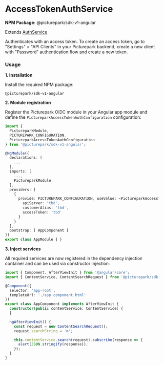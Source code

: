# AccessTokenAuthService

**NPM Package:** @picturepark/sdk-v1-angular

Extends [AuthService](AuthService.md)

Authenticates with an access token. To create an access token, go to "Settings" > "API Clients" in your Picturepark backend, create a new client with "Password" authentication flow and create a new token.

### Usage

**1. Installation**

Install the required NPM package:

    @picturepark/sdk-v1-angular

**2. Module registration**

Register the Picturepark OIDC module in your Angular app module and define the `PictureparkAccessTokenAuthConfiguration` configuration:

```typescript
import {
  PictureparkModule,
  PICTUREPARK_CONFIGURATION,
  PictureparkAccessTokenAuthConfiguration 
} from '@picturepark/sdk-v1-angular';

@NgModule({
  declarations: [
    ...
  ],
  imports: [
    ...,
    PictureparkModule
  ],
  providers: [
    {
      provide: PICTUREPARK_CONFIGURATION, useValue: <PictureparkAccessTokenAuthConfiguration>{
        apiServer: 'tbd',
        customerAlias: 'tbd',
        accessToken: 'tbd'
      }
    }
  ],
  bootstrap: [ AppComponent ]
})
export class AppModule { }
```

**3. Inject services**

All required services are now registered in the dependency injection container and can be used via constructor injection:

```typescript
import { Component, AfterViewInit } from '@angular/core';
import { ContentService, ContentSearchRequest } from '@picturepark/sdk-v1-angular';

@Component({
  selector: 'app-root',
  templateUrl: './app.component.html'
})
export class AppComponent implements AfterViewInit {
  constructor(public contentService: ContentService) {
  }

  ngAfterViewInit() {
    const request = new ContentSearchRequest();
    request.searchString = 'm';

    this.contentService.search(request).subscribe(response => {
      alert(JSON.stringify(response));
    });
  }
}
```